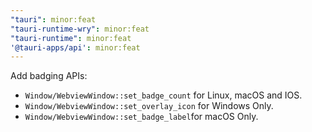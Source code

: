 ```yaml
---
"tauri": minor:feat
"tauri-runtime-wry": minor:feat
"tauri-runtime": minor:feat
'@tauri-apps/api': minor:feat
---
```


Add badging APIs:
- `Window/WebviewWindow::set_badge_count` for Linux, macOS and IOS.
- `Window/WebviewWindow::set_overlay_icon` for Windows Only.
- `Window/WebviewWindow::set_badge_label`for macOS Only.